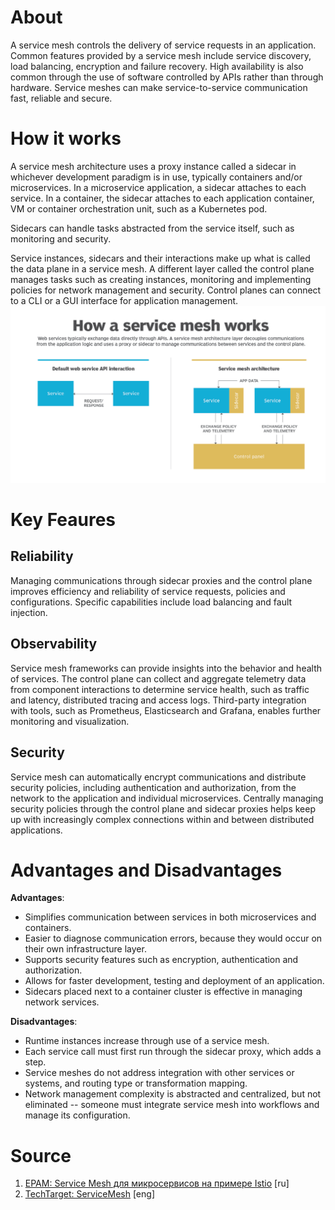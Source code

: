 # About
A service mesh controls the delivery of service requests in an application. Common features provided by a service mesh include service discovery, load balancing, encryption and failure recovery. High availability is also common through the use of software controlled by APIs rather than through hardware. Service meshes can make service-to-service communication fast, reliable and secure.

# How it works
A service mesh architecture uses a proxy instance called a sidecar in whichever development paradigm is in use, typically containers and/or microservices. In a microservice application, a sidecar attaches to each service. In a container, the sidecar attaches to each application container, VM or container orchestration unit, such as a Kubernetes pod.

Sidecars can handle tasks abstracted from the service itself, such as monitoring and security.

Service instances, sidecars and their interactions make up what is called the data plane in a service mesh. A different layer called the control plane manages tasks such as creating instances, monitoring and implementing policies for network management and security. Control planes can connect to a CLI or a GUI interface for application management.
![Alt text](integration-patterns-img\servicemesh-how-it-works-image.png)

# Key Feaures
## Reliability
Managing communications through sidecar proxies and the control plane improves efficiency and reliability of service requests, policies and configurations. Specific capabilities include load balancing and fault injection.

## Observability
Service mesh frameworks can provide insights into the behavior and health of services. The control plane can collect and aggregate telemetry data from component interactions to determine service health, such as traffic and latency, distributed tracing and access logs. Third-party integration with tools, such as Prometheus, Elasticsearch and Grafana, enables further monitoring and visualization.

## Security
Service mesh can automatically encrypt communications and distribute security policies, including authentication and authorization, from the network to the application and individual microservices. Centrally managing security policies through the control plane and sidecar proxies helps keep up with increasingly complex connections within and between distributed applications.

# Advantages and Disadvantages
**Advantages**:  
- Simplifies communication between services in both microservices and containers.
- Easier to diagnose communication errors, because they would occur on their own infrastructure layer.
- Supports security features such as encryption, authentication and authorization.
- Allows for faster development, testing and deployment of an application.
- Sidecars placed next to a container cluster is effective in managing network services.

**Disadvantages**:
- Runtime instances increase through use of a service mesh.
- Each service call must first run through the sidecar proxy, which adds a step.
- Service meshes do not address integration with other services or systems, and routing type or transformation mapping.
- Network management complexity is abstracted and centralized, but not eliminated -- someone must integrate service mesh into workflows and manage its configuration.

# Source
1. [EPAM: Service Mesh для микросервисов на примере Istio](https://www.youtube.com/watch?v=-n-Nkd8Y3-k) [ru]
2. [TechTarget: ServiceMesh](https://www.techtarget.com/searchitoperations/definition/service-mesh) [eng]
